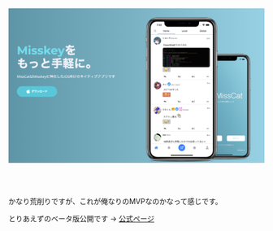 <img src="./images/Banner.png">

<br><br>

かなり荒削りですが、これが俺なりのMVPなのかなって感じです。

とりあえずのベータ版公開です
→
[公式ページ](https://yuiga.dev/misscat)
